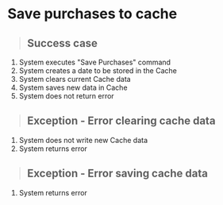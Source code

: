 # Save purchases to cache

> ## Success case
1. System executes "Save Purchases" command
2. System creates a date to be stored in the Cache
3. System clears current Cache data
4. System saves new data in Cache
5. System does not return error

> ## Exception - Error clearing cache data
1. System does not write new Cache data
2. System returns error

> ## Exception - Error saving cache data
1. System returns error